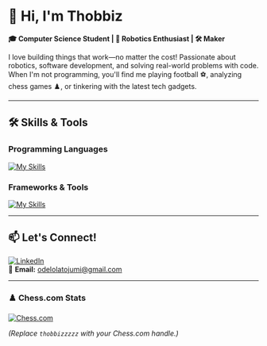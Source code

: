 # 👋 Hi, I'm Thobbiz  

**🎓 Computer Science Student | 🤖 Robotics Enthusiast | 🛠️ Maker**  

I love building things that work—no matter the cost! Passionate about robotics, software development, and solving real-world problems with code. When I'm not programming, you'll find me playing football ⚽, analyzing chess games ♟️, or tinkering with the latest tech gadgets.  

---

## 🛠️ Skills & Tools  

### Programming Languages  
[![My Skills](https://skillicons.dev/icons?i=java,kotlin,go,python,html,css&perline=6)](https://skillicons.dev)  

### Frameworks & Tools  
[![My Skills](https://skillicons.dev/icons?i=androidstudio,arduino,git,github,linux,vscode&perline=6)](https://skillicons.dev)  

---

## 📫 Let's Connect!  

[![LinkedIn](https://img.shields.io/badge/LinkedIn-0077B5?style=for-the-badge&logo=linkedin&logoColor=white)](https://www.linkedin.com/in/oluwantojumi-odelola-6020a1203/)  
📧 **Email:** odelolatojumi@gmail.com 

---

### ♟️ Chess.com Stats  
[![Chess.com](https://chess.com-badge.vercel.app/api/badge/YourChessUsername)](https://www.chess.com/member/thobbizzzzz)  

*(Replace `thobbizzzzz` with your Chess.com handle.)*
